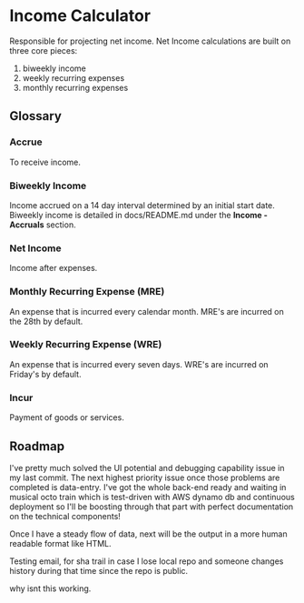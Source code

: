 # Income Calculator

Responsible for projecting net income. Net Income calculations are built on three core pieces:

 1. biweekly income
 2. weekly recurring expenses
 3. monthly recurring expenses

## Glossary

### Accrue
To receive income.

### Biweekly Income
Income accrued on a 14 day interval determined by an initial start date. Biweekly income is detailed in docs/README.md under the **Income - Accruals** section.

### Net Income
Income after expenses.

### Monthly Recurring Expense (MRE)
An expense that is incurred every calendar month. MRE's are incurred on the 28th by default.

### Weekly Recurring Expense (WRE)
An expense that is incurred every seven days. WRE's are incurred on Friday's by default.

### Incur
Payment of goods or services.

## Roadmap

I've pretty much solved the UI potential and debugging capability issue in my last commit. The next highest priority issue once those problems are completed is data-entry. I've got the whole back-end ready and waiting in musical octo train which is test-driven with AWS dynamo db and continuous deployment so I'll be boosting through that part with perfect documentation on the technical components!

Once I have a steady flow of data, next will be the output in a more human readable format like HTML.

Testing email, for sha trail in case I lose local repo and someone changes history during that time since the repo is public.

why isnt this working.